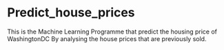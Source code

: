 # Predict_house_prices

This is the Machine Learning Programme that predict the housing price of WashingtonDC 
By analysing the house prices that are previously sold.

